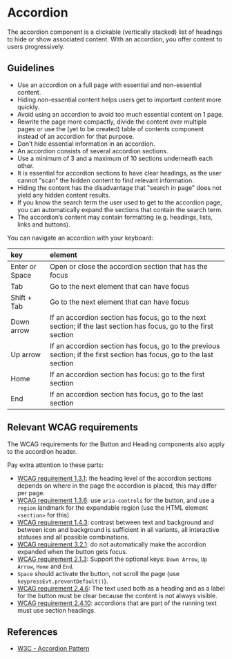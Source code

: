 # Accordion

The accordion component is a clickable (vertically stacked) list of headings to hide or show associated content.
With an accordion, you offer content to users progressively.

## Guidelines

- Use an accordion on a full page with essential and non-essential content.
- Hiding non-essential content helps users get to important content more quickly.
- Avoid using an accordion to avoid too much essential content on 1 page.
- Rewrite the page more compactly, divide the content over multiple pages or use the (yet to be created) table of contents component instead of an accordion for that purpose.
- Don’t hide essential information in an accordion.
- An accordion consists of several accordion sections.
- Use a minimum of 3 and a maximum of 10 sections underneath each other.
- It is essential for accordion sections to have clear headings, as the user cannot "scan" the hidden content to find relevant information.
- Hiding the content has the disadvantage that "search in page" does not yield any hidden content results.
- If you know the search term the user used to get to the accordion page, you can automatically expand the sections that contain the search term.
- The accordion’s content may contain formatting (e.g. headings, lists, links and buttons).

You can navigate an accordion with your keyboard:

| key            | element                                                                                                               |
| :------------- | :-------------------------------------------------------------------------------------------------------------------- |
| Enter or Space | Open or close the accordion section that has the focus                                                                |
| Tab            | Go to the next element that can have focus                                                                            |
| Shift + Tab    | Go to the next element that can have focus                                                                            |
| Down arrow     | If an accordion section has focus, go to the next section; if the last section has focus, go to the first section     |
| Up arrow       | If an accordion section has focus, go to the previous section; if the first section has focus, go to the last section |
| Home           | If an accordion section has focus: go to the first section                                                            |
| End            | If an accordion section has focus, go to the last section                                                             |

## Relevant WCAG requirements

The WCAG requirements for the Button and Heading components also apply to the accordion header.

Pay extra attention to these parts:

- [WCAG requirement 1.3.1](https://www.w3.org/TR/WCAG21/#info-and-relationships): the heading level of the accordion sections depends on where in the page the accordion is placed, this may differ per page.
- [WCAG requirement 1.3.6](https://www.w3.org/TR/WCAG21/#identify-purpose): use `aria-controls` for the button, and use a `region` landmark for the expandable region (use the HTML element `<section>` for this)
- [WCAG requirement 1.4.3](https://www.w3.org/TR/WCAG21/#contrast-minimum): contrast between text and background and between icon and background is sufficient in all variants, all interactive statuses and all possible combinations.
- [WCAG requirement 3.2.1](https://www.w3.org/TR/WCAG21/#on-focus): do not automatically make the accordion expanded when the button gets focus.
- [WCAG requirement 2.1.3](https://www.w3.org/TR/WCAG21/#keyboard-no-exception): Support the optional keys: `Down Arrow`, `Up Arrow`, `Home` and `End`.
- `Space` should activate the button, not scroll the page (use `keypressEvt.preventDefault()`).
- [WCAG requirement 2.4.6](https://www.w3.org/TR/WCAG21/#headings-and-labels): The text used both as a heading and as a label for the button must be clear because the content is not always visible.
- [WCAG requirement 2.4.10](https://www.w3.org/TR/WCAG21/#section-headings): accordions that are part of the running text must use section headings.

## References

- [W3C - Accordion Pattern](https://www.w3.org/WAI/ARIA/apg/patterns/accordion/)
